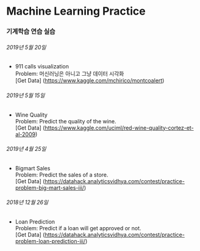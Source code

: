 # Machine Learning Practice

### 기계학습 연습 실습

###### 2019년 5월 20일
- 911 calls visualization    
  Problem: 머신러닝은 아니고 그냥 데이터 시각화  
  [Get Data] (https://www.kaggle.com/mchirico/montcoalert) 

###### 2019년 5월 15일
- Wine Quality    
  Problem: Predict the quality of the wine.  
  [Get Data] (https://www.kaggle.com/uciml/red-wine-quality-cortez-et-al-2009)  


###### 2019년 4월 25일
- Bigmart Sales  
  Problem: Predict the sales of a store.  
  [Get Data] (https://datahack.analyticsvidhya.com/contest/practice-problem-big-mart-sales-iii/)  
    
    
###### 2018년 12월 26일
- Loan Prediction  
  Problem: Predict if a loan will get approved or not.  
  [Get Data] (https://datahack.analyticsvidhya.com/contest/practice-problem-loan-prediction-iii/)  
